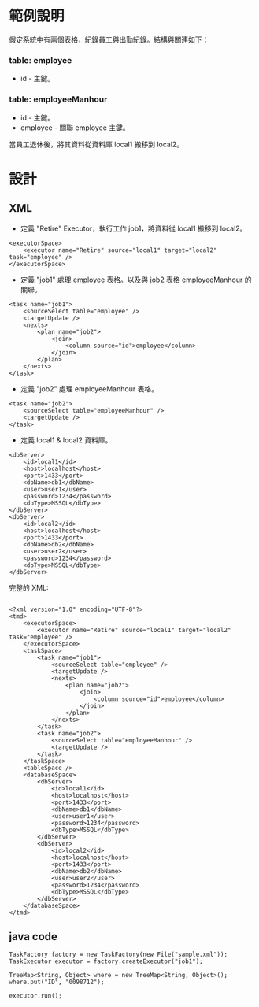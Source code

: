 # 範例說明

假定系統中有兩個表格，紀錄員工與出勤紀錄。結構與關連如下：
### table: employee
* id - 主鍵。

### table: employeeManhour
* id - 主鍵。
* employee - 關聯 employee 主鍵。

當員工退休後，將其資料從資料庫 local1 搬移到 local2。

# 設計

## XML

* 定義 "Retire" Executor，執行工作 job1，將資料從 local1 搬移到 local2。
```
<executorSpace>
    <executor name="Retire" source="local1" target="local2" task="employee" />
</executorSpace>
```

* 定義 "job1" 處理 employee 表格。以及與 job2 表格 employeeManhour 的關聯。
```
<task name="job1">
    <sourceSelect table="employee" />
    <targetUpdate />
    <nexts>
        <plan name="job2">
            <join>
                <column source="id">employee</column>
            </join>
        </plan>
    </nexts>
</task>
```

* 定義 "job2" 處理 employeeManhour 表格。
```
<task name="job2">
    <sourceSelect table="employeeManhour" />
    <targetUpdate />
</task>
```

* 定義 local1 & local2 資料庫。
```
<dbServer>
    <id>local1</id>
    <host>localhost</host>
    <port>1433</port>
    <dbName>db1</dbName>
    <user>user1</user>
    <password>1234</password>
    <dbType>MSSQL</dbType>
</dbServer>
<dbServer>
    <id>local2</id>
    <host>localhost</host>
    <port>1433</port>
    <dbName>db2</dbName>
    <user>user2</user>
    <password>1234</password>
    <dbType>MSSQL</dbType>
</dbServer>
```

完整的 XML:

```

<?xml version="1.0" encoding="UTF-8"?>
<tmd>
	<executorSpace>
		<executor name="Retire" source="local1" target="local2" task="employee" />
	</executorSpace>
	<taskSpace>
        <task name="job1">
            <sourceSelect table="employee" />
            <targetUpdate />
            <nexts>
                <plan name="job2">
                    <join>
                        <column source="id">employee</column>
                    </join>
                </plan>
            </nexts>
        </task>
        <task name="job2">
            <sourceSelect table="employeeManhour" />
            <targetUpdate />
        </task>
    </taskSpace>
    <tableSpace />
    <databaseSpace>
        <dbServer>
            <id>local1</id>
            <host>localhost</host>
            <port>1433</port>
            <dbName>db1</dbName>
            <user>user1</user>
            <password>1234</password>
            <dbType>MSSQL</dbType>
        </dbServer>
        <dbServer>
            <id>local2</id>
            <host>localhost</host>
            <port>1433</port>
            <dbName>db2</dbName>
            <user>user2</user>
            <password>1234</password>
            <dbType>MSSQL</dbType>
        </dbServer>
    </databaseSpace>
</tmd>
```

## java code
```
TaskFactory factory = new TaskFactory(new File("sample.xml"));
TaskExecutor executor = factory.createExecutor("job1");

TreeMap<String, Object> where = new TreeMap<String, Object>();
where.put("ID", "0098712");

executor.run();
```
